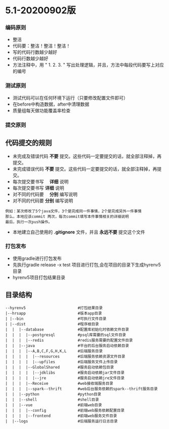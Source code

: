 # 5.1-20200902版

### 编码原则
- 整洁
- 代码要：整洁！整洁！整洁！
- 写的代码行数越少越好
- 代码行数越少越好
- 方法注释中，用 " 1. 2. 3. " 写出处理逻辑，并且，方法中每段代码要写上对应的编号

### 测试原则
- 测试代码可以在任何环境下运行（只要修改配置文件即可）
- 在before中构造数据，after中清理数据
- 质量组每天做功能覆盖率检查

### 提交原则


## 代码提交的规则
- 未完成及错误代码 __不要__ 提交。这些代码一定要提交的话，就全部注释掉，再提交。
- 未完成错误代码 __不要__ 提交。这些代码一定要提交的话，就全部注释掉，再提交。
- 每次提交要书写　 __详细__ 说明
- 每次提交要书写 __详细__ 说明
- 对不同的代码要　 __分别__ 编写说明
- 对不同的代码要 __分别__ 编写说明
```text
例如：某次修改了5个java文件，3个是完成同一件事情，2个是完成另外一件事情
那么，本地应该commit 两次，每次commit填写本件事情相关的详细说明
最后，执行一次push操作。 
```  
- 本地建立自己使用的 __.gitignore__ 文件，并且 __永远不要__ 提交这个文件

### 打包发布
- 使用gradle进行打包发布
- 先执行gradle release -x test 项目进行打包,会在项目的目录下生成hyrenv5目录
- hyrenv5项目打包结果目录

## 目录结构
```
--hyrenv5                       #打包结果目录
|--hrsapp                       #版本app目录
| |--bin                        #可执行文件目录
| |--dist                       #程序根目录
|  |  |--database               #配置库初始化时依赖文件目录
|  |  |  |--postgresql          #psql库需要的sql文件目录
|  |  |  |--redis               #redis服务需要的配置文件目录
|  |  |--java                   #平台的后台服务启动依赖目录
|  |  |  |--A,B,C,F,G,H,K,L     #后端服务目录
|  |  |  |  |--resources        #后端服务依赖资源文件目录
|  |  |  |  |--upfiles          #后端服务文件上传目录
|  |  |  |--GlobalShared        #服务启动依赖包目录
|  |  |  |  |--jdklibs          #服务启动依赖jar文件目录
|  |  |  |  |--jre              #服务启动依赖jre文件目录
|  |  |  |--Receive             #web接收端服务目录
|  |  |  |--spark--thrift       #web后台服务依赖的spark--thrift服务目录
|  |  |--python                 #python目录
|  |  |--shell                  #shell目录
|  |  |--vue                    #前端web目录
|  |  |  |--config              #前端web服务依赖配置目录
|  |  |  |--frontend            #前端web服务文件目录
|  |--logs                      #后端服务运行日志目录
````
